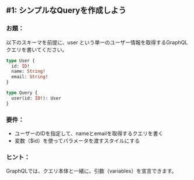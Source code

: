 ## #1: シンプルなQueryを作成しよう
### お題：
以下のスキーマを前提に、user という単一のユーザー情報を取得するGraphQLクエリを書いてください。

```graphql
type User {
  id: ID!
  name: String!
  email: String!
}

type Query {
  user(id: ID!): User
}
```
### 要件：
- ユーザーのIDを指定して、nameとemailを取得するクエリを書く
- 変数（$id）を使ってパラメータを渡すスタイルにする

### ヒント：
GraphQLでは、クエリ本体と一緒に、引数（variables）を宣言できます。